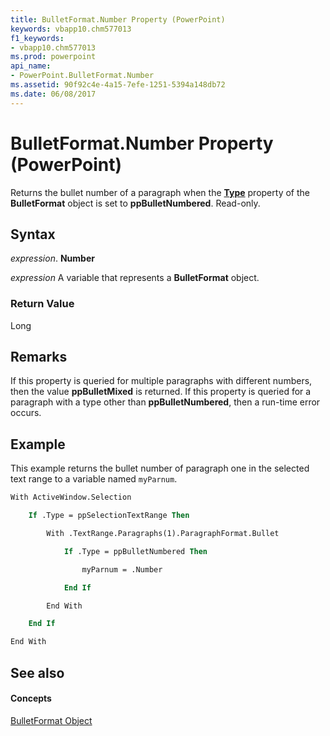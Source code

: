 ```yaml
---
title: BulletFormat.Number Property (PowerPoint)
keywords: vbapp10.chm577013
f1_keywords:
- vbapp10.chm577013
ms.prod: powerpoint
api_name:
- PowerPoint.BulletFormat.Number
ms.assetid: 90f92c4e-4a15-7efe-1251-5394a148db72
ms.date: 06/08/2017
---
```



# BulletFormat.Number Property (PowerPoint)

Returns the bullet number of a paragraph when the **[Type](bulletformat-type-property-powerpoint.md)** property of the **BulletFormat** object is set to **ppBulletNumbered**. Read-only.


## Syntax

 _expression_. **Number**

 _expression_ A variable that represents a **BulletFormat** object.


### Return Value

Long


## Remarks

If this property is queried for multiple paragraphs with different numbers, then the value **ppBulletMixed** is returned. If this property is queried for a paragraph with a type other than **ppBulletNumbered**, then a run-time error occurs.


## Example

This example returns the bullet number of paragraph one in the selected text range to a variable named  `myParnum`.


```vb
With ActiveWindow.Selection

    If .Type = ppSelectionTextRange Then

        With .TextRange.Paragraphs(1).ParagraphFormat.Bullet

            If .Type = ppBulletNumbered Then

                myParnum = .Number

            End If

        End With

    End If

End With
```


## See also


#### Concepts


[BulletFormat Object](bulletformat-object-powerpoint.md)

